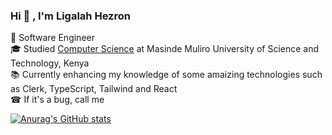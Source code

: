 ### Hi  👋 , I'm Ligalah Hezron 
🥇  Software Engineer <br>
🎓  Studied [Computer Science](https://ligalah.com) at Masinde Muliro University of Science and Technology, Kenya <br>
📚  Currently enhancing my knowledge of some amaizing technologies such as Clerk, TypeScript, Tailwind and React <br>
☎  If it's a bug, call me

[![Anurag's GitHub stats](https://github-readme-stats.vercel.app/api?username=ligalahhezronn&hide=issues&show_icons=true&theme=merko)](https://github.com/anuraghazra/github-readme-stats)

 



